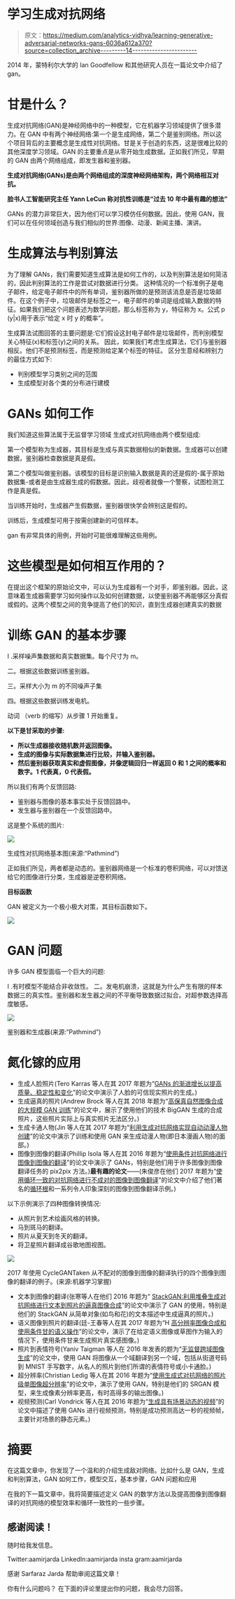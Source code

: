 # 学习生成对抗网络

> 原文：<https://medium.com/analytics-vidhya/learning-generative-adversarial-networks-gans-6036a612a370?source=collection_archive---------14----------------------->

2014 年，蒙特利尔大学的 Ian Goodfellow 和其他研究人员在一篇论文中介绍了 gan。

# 甘是什么？

生成对抗网络(GAN)是神经网络中的一种模型，它在机器学习领域提供了很多潜力。在 GAN 中有两个神经网络:第一个是生成网络，第二个是鉴别网络。所以这个项目背后的主要概念是生成性对抗网络。甘是关于创造的东西，这是很难比较的其他深度学习领域。GAN 的主要重点是从零开始生成数据。正如我们所见，早期的 GAN 由两个网络组成，即发生器和鉴别器。

**生成对抗网络(GANs)是由两个网络组成的深度神经网络架构，两个网络相互对抗。**

**脸书人工智能研究主任 Yann LeCun 称对抗性训练是“过去 10 年中最有趣的想法”**

GANs 的潜力非常巨大，因为他们可以学习模仿任何数据。因此，使用 GAN，我们可以在任何领域创造与我们相似的世界:图像、动漫、新闻主播、演讲。

# 生成算法与判别算法

为了理解 GANs，我们需要知道生成算法是如何工作的，以及判别算法是如何简洁的，因此判别算法的工作是尝试对数据进行分类。
这种情况的一个标准例子是电子邮件，给定电子邮件中的所有单词，鉴别器所做的是预测该消息是否是垃圾邮件。在这个例子中，垃圾邮件是标签之一，电子邮件的单词是组成输入数据的特征。如果我们把这个问题表述为数学问题，那么标签称为 y，特征称为 x。公式 p (y|x)用于表示“给定 x 时 y 的概率”。

生成算法试图回答的主要问题是:它们假设这封电子邮件是垃圾邮件，而判别模型关心特征(x)和标签(y)之间的关系。
因此，如果我们考虑生成算法，它们与鉴别器相反。他们不是预测标签，而是预测给定某个标签的特征。
区分生意经和辨别力的最佳方式如下:

*   判别模型学习类别之间的范围
*   生成模型对各个类的分布进行建模

# GANs 如何工作

我们知道这些算法属于无监督学习领域
生成式对抗网络由两个模型组成:

第一个模型称为生成器，其目标是生成与真实数据相似的新数据。生成器可以创建数据，鉴别器检查数据是真是假。

第二个模型叫做鉴别器。该模型的目标是识别输入数据是真的还是假的-属于原始数据集-或者是由生成器生成的假数据。因此，歧视者就像一个警察，试图检测工作是真是假。

当训练开始时，生成器产生假数据，鉴别器很快学会辨别这是假的。

训练后，生成模型可用于按需创建新的可信样本。

gan 有非常具体的用例，开始时可能很难理解这些用例。

# 这些模型是如何相互作用的？

在提出这个框架的原始论文中，可以认为生成器有一个对手，即鉴别器。因此，这意味着生成器需要学习如何操作以及如何创建数据，以使鉴别器不再能够区分真假或假的。这两个模型之间的竞争提高了他们的知识，直到生成器创建真实的数据

# 训练 GAN 的基本步骤

I .采样噪声集数据和真实数据集。每个尺寸为 m。

二。根据这些数据训练鉴别器。

三。采样大小为 m 的不同噪声子集

四。根据这些数据训练发电机。

动词 （verb 的缩写）从步骤 1 开始重复。

**以下是甘采取的步骤:**

*   **所以生成器接收随机数并返回图像。**
*   **生成的图像与实际数据集进行比较，并输入鉴别器。**
*   **然后鉴别器获取真实和虚假图像，并像逻辑回归一样返回 0 和 1 之间的概率和数字。1 代表真，0 代表假。**

所以我们有两个反馈回路:

*   鉴别器与图像的基本事实处于反馈回路中。
*   发生器与鉴别器在一个反馈回路中。

这是整个系统的图片:

![](img/5e1d4a2e81a46401dabbf5155998808e.png)

生成性对抗网络基本图(来源:“Pathmind”)

正如我们所见，两者都是动态的。鉴别器网络是一个标准的卷积网络，可以对馈送给它的图像进行分类，生成器是逆卷积网络。

**目标函数**

GAN 被定义为一个极小极大对策，其目标函数如下。

![](img/10cf364c426f3c4f3dd5b5f9d72a3371.png)

# GAN 问题

许多 GAN 模型面临一个巨大的问题:

I .有时模型不能结合非收敛性。
二。发电机崩溃，这就是为什么产生有限的样本数据三的真实性。鉴别器和发生器之间的不平衡导致数据过拟合。对超参数选择高度敏感。

![](img/da10d8817749aed5436fea1de038c506.png)

鉴别器和生成器(来源:“Pathmind”)

# 氮化镓的应用

*   生成人脸照片(Tero Karras 等人在其 2017 年题为“[GANs 的渐进增长以提高质量、稳定性和变化](https://arxiv.org/abs/1710.10196)”的论文中演示了人脸的可信现实照片的生成。)
*   生成逼真的照片(Andrew Brock 等人在其 2018 年题为“[高保真自然图像合成的大规模 GAN 训练](https://arxiv.org/abs/1809.11096)”的论文中，展示了使用他们的技术 BigGAN 生成的合成照片，这些照片实际上与真实照片无法区分。)
*   生成卡通人物(Jin 等人在其 2017 年题为“[利用生成对抗网络实现自动动漫人物创建](https://arxiv.org/abs/1708.05509)”的论文中演示了训练和使用 GAN 来生成动漫人物(即日本漫画人物)的面部。)
*   图像到图像的翻译(Phillip Isola 等人在其 2016 年题为“[使用条件对抗网络进行图像到图像的翻译](https://arxiv.org/abs/1611.07004)”的论文中演示了 GANs，特别是他们用于许多图像到图像翻译任务的 pix2pix 方法。)**最有趣的论文**——(朱俊彦在他们 2017 年题为“[使用循环一致的对抗网络进行不成对的图像到图像翻译](https://arxiv.org/abs/1703.10593)”的论文中介绍了他们著名的[循环根](https://junyanz.github.io/CycleGAN/)和一系列令人印象深刻的图像到图像翻译示例。)

以下示例演示了四种图像转换情况:

*   从照片到艺术绘画风格的转换。
*   马到斑马的翻译。
*   照片从夏天到冬天的翻译。
*   将卫星照片翻译成谷歌地图视图。

![](img/5c8074c4bcc8960b63e01736d981b3d1.png)

2017 年使用 CycleGANTaken 从不配对的图像到图像的翻译执行的四个图像到图像的翻译的例子。(来源:机器学习掌握)

*   文本到图像的翻译(张寒等人在他们 2016 年题为“ [StackGAN:利用堆叠生成对抗网络进行文本到照片的逼真图像合成](https://arxiv.org/abs/1612.03242)”的论文中演示了 GAN 的使用，特别是他们的 StackGAN 从简单对象(如鸟和花)的文本描述中生成逼真的照片。)
*   语义图像到照片的翻译(廷-王春等人在其 2017 年题为“H [高分辨率图像合成和使用条件甘的语义操作](https://arxiv.org/abs/1711.11585)”的论文中，演示了在给定语义图像或草图作为输入的情况下，使用条件甘来生成照片真实感图像。)
*   照片到表情符号(Yaniv Taigman 等人在 2016 年发表的题为“[无监督跨域图像生成](https://arxiv.org/abs/1611.02200)”的论文中，使用 GAN 将图像从一个域翻译到另一个域，包括从街道号码到 MNIST 手写数字，从名人的照片到他们所谓的表情符号或小卡通脸。)
*   超分辨率(Christian Ledig 等人在其 2016 年题为“[使用生成式对抗网络的照片级单图像超分辨率](https://arxiv.org/abs/1609.04802)”的论文中，演示了使用 GAN，特别是他们的 SRGAN 模型，来生成像素分辨率更高，有时高得多的输出图像。)
*   视频预测(Carl Vondrick 等人在其 2016 年题为“[生成具有场景动态的视频](https://arxiv.org/abs/1609.02612)”的论文中描述了使用 GANs 进行视频预测，特别是成功预测高达一秒的视频帧，主要针对场景的静态元素。)

# 摘要

在这篇文章中，你发现了一个温和的介绍生成敌对网络。比如什么是 GAN，生成和判别算法，GAN 如何工作，模型交互，基本步骤，GAN 问题和应用

在我的下一篇文章中，我将简要描述定义 GAN 的数学方法以及提高图像到图像翻译的对抗网络的模型效率和循环一致性的一些步骤。

## 感谢阅读！

随时给我发信息。

Twitter:aamirjarda
LinkedIn:aamirjarda
insta gram:aamirjarda

感谢 Sarfaraz Jarda 帮助审阅这篇文章！

你有什么问题吗？
在下面的评论里提出你的问题，我会尽力回答。